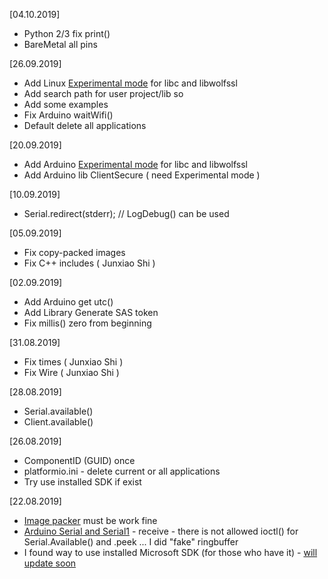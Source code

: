 [04.10.2019]
* Python 2/3 fix print()
* BareMetal all pins

[26.09.2019]
* Add Linux [Experimental mode](https://github.com/Wiz-IO/platform-azure/wiki/Arduino-INI-file#experimental-mode) for libc and libwolfssl
* Add search path for user project/lib so
* Add some examples
* Fix Arduino waitWifi()
* Default delete all applications

[20.09.2019]
* Add Arduino [Experimental mode](https://github.com/Wiz-IO/platform-azure/wiki/Arduino-INI-file#experimental-mode) for libc and libwolfssl
* Add Arduino lib ClientSecure ( need Experimental mode )

[10.09.2019]
* Serial.redirect(stderr); // LogDebug() can be used

[05.09.2019]
* Fix copy-packed images
* Fix C++ includes ( Junxiao Shi )

[02.09.2019]
* Add Arduino get utc()
* Add Library Generate SAS token
* Fix millis() zero from beginning

[31.08.2019]
* Fix times ( Junxiao Shi )
* Fix Wire ( Junxiao Shi )

[28.08.2019]
* Serial.available()
* Client.available()

[26.08.2019]
* ComponentID (GUID) once
* platformio.ini - delete current or all applications
* Try use installed SDK if exist

[22.08.2019]
* [Image packer](https://github.com/Wiz-IO/platform-azure/blob/07d94266b7e44426c8f37778d8c5164b10d92449/builder/frameworks/common.py#L56) must be work fine
* [Arduino Serial and Serial1](https://github.com/Wiz-IO/framework-azure/blob/783b1effeee9e36aececdbb03b1dfdd376c816be/arduino/core/HardwareSerial.cpp#L55) - receive - there is not allowed ioctl() for Serial.Available() and .peek ... I did "fake" ringbuffer
* I found way to use installed Microsoft SDK (for those who have it) - [will update soon](https://github.com/Wiz-IO/platform-azure/blob/b2222658ca657c9c70001924e720417a64a719f0/builder/frameworks/common.py#L126)
